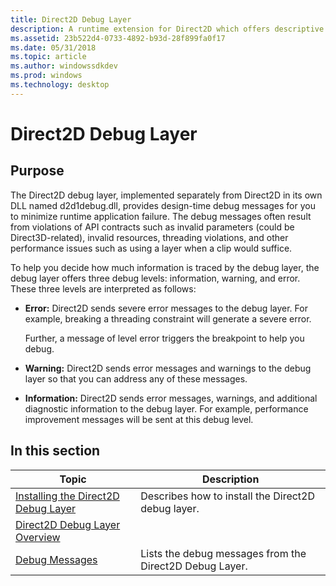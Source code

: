 ```yaml
---
title: Direct2D Debug Layer
description: A runtime extension for Direct2D which offers descriptive error messages, object leak detection, performance notices, and other cues to help you create Direct2D apps.
ms.assetid: 23b522d4-0733-4892-b93d-28f899fa0f17
ms.date: 05/31/2018
ms.topic: article
ms.author: windowssdkdev
ms.prod: windows
ms.technology: desktop
---
```


# Direct2D Debug Layer

## Purpose

The Direct2D debug layer, implemented separately from Direct2D in its own DLL named d2d1debug.dll, provides design-time debug messages for you to minimize runtime application failure. The debug messages often result from violations of API contracts such as invalid parameters (could be Direct3D-related), invalid resources, threading violations, and other performance issues such as using a layer when a clip would suffice.

To help you decide how much information is traced by the debug layer, the debug layer offers three debug levels: information, warning, and error. These three levels are interpreted as follows:

-   **Error:** Direct2D sends severe error messages to the debug layer. For example, breaking a threading constraint will generate a severe error.

    Further, a message of level error triggers the breakpoint to help you debug.

-   **Warning:** Direct2D sends error messages and warnings to the debug layer so that you can address any of these messages.

-   **Information:** Direct2D sends error messages, warnings, and additional diagnostic information to the debug layer. For example, performance improvement messages will be sent at this debug level.

## In this section



| Topic                                                                                     | Description                                                        |
|-------------------------------------------------------------------------------------------|--------------------------------------------------------------------|
| [Installing the Direct2D Debug Layer](installing-the-direct2d-debug-layer.md)<br/> | Describes how to install the Direct2D debug layer.<br/>      |
| [Direct2D Debug Layer Overview](direct2ddebuglayer-overview.md)<br/>               |                                                                    |
| [Debug Messages](direct2ddebuglayer-debugmessages.md)<br/>                         | Lists the debug messages from the Direct2D Debug Layer.<br/> |



 

 

 





